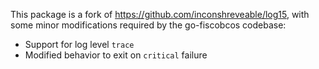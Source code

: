 This package is a fork of https://github.com/inconshreveable/log15, with some
minor modifications required by the go-fiscobcos codebase:

 * Support for log level `trace`
 * Modified behavior to exit on `critical` failure
